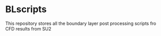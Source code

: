 # BLscripts
 
This repository stores all the boundary layer post processing scripts fro CFD results from SU2